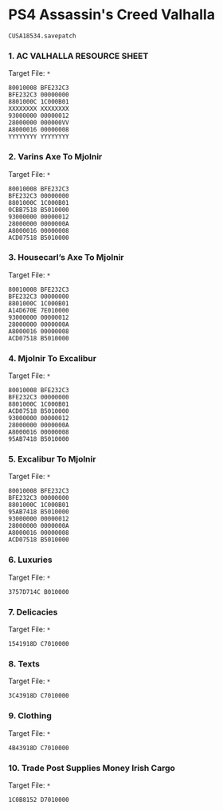 # PS4 Assassin's Creed   Valhalla 

`CUSA18534.savepatch`

### 1. AC VALHALLA RESOURCE SHEET

Target File: `*`

```
80010008 BFE232C3
BFE232C3 00000000
8801000C 1C000B01
XXXXXXXX XXXXXXXX
93000000 00000012
28000000 000000VV
A8000016 00000008
YYYYYYYY YYYYYYYY
```

### 2. Varins Axe To Mjolnir

Target File: `*`

```
80010008 BFE232C3
BFE232C3 00000000
8801000C 1C000B01
0CBB7518 B5010000
93000000 00000012
28000000 0000000A
A8000016 00000008
ACD07518 B5010000
```

### 3. Housecarl’s Axe To Mjolnir

Target File: `*`

```
80010008 BFE232C3
BFE232C3 00000000
8801000C 1C000B01
A14D670E 7E010000
93000000 00000012
28000000 0000000A
A8000016 00000008
ACD07518 B5010000
```

### 4. Mjolnir To Excalibur

Target File: `*`

```
80010008 BFE232C3
BFE232C3 00000000
8801000C 1C000B01
ACD07518 B5010000
93000000 00000012
28000000 0000000A
A8000016 00000008
95AB7418 B5010000
```

### 5. Excalibur To Mjolnir

Target File: `*`

```
80010008 BFE232C3
BFE232C3 00000000
8801000C 1C000B01
95AB7418 B5010000
93000000 00000012
28000000 0000000A
A8000016 00000008
ACD07518 B5010000
```

### 6. Luxuries

Target File: `*`

```
3757D714C B010000
```

### 7. Delicacies

Target File: `*`

```
1541918D C7010000
```

### 8. Texts

Target File: `*`

```
3C43918D C7010000
```

### 9. Clothing

Target File: `*`

```
4B43918D C7010000
```

### 10. Trade Post Supplies Money Irish Cargo

Target File: `*`

```
1C0B8152 D7010000
```

